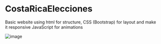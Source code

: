 # CostaRicaElecciones



Basic website using html for structure,
CSS (Bootstrap) for layout and make it responsive
JavaScript for animations

![image](https://user-images.githubusercontent.com/82195641/193678001-c716f5fb-caf2-4045-b2c1-d3dc7e018639.png)
